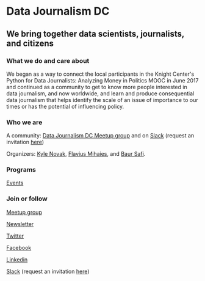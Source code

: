 # Data Journalism DC

## We bring together data scientists, journalists, and citizens

### What we do and care about

We began as a way to connect the local participants in the Knight Center's Python for Data Journalists: Analyzing Money in Politics MOOC in June 2017 and continued as a community to get to know more people interested in data journalism, and now worldwide, and learn and produce consequential data journalism that helps identify the scale of an issue of importance to our times or has the potential of influencing policy. 

### Who we are 

A community: [Data Journalism DC Meetup group](https://www.meetup.com/data-journalism/) and on [Slack](https://datajournos.slack.com) (request an invitation [here](https://goo.gl/forms/HRBTLccwcRiW96DM2))


Organizers: [Kyle Novak](https://www.linkedin.com/in/kylenovak29/), [Flavius Mihaies](https://www.linkedin.com/in/flaviusoxford/), and [Baur Safi](https://www.linkedin.com/in/baursafi/).

### Programs

[Events](https://www.meetup.com/data-journalism/events/past/)

### Join or follow 

[Meetup group](https://www.meetup.com/data-journalism/) 

[Newsletter](https://datajournalism.substack.com)

[Twitter](https://twitter.com/DJDCcommunity)

[Facebook](https://www.facebook.com/datajournos) 

[Linkedin](https://www.linkedin.com/company/65743228)

[Slack](https://datajournos.slack.com) (request an invitation [here](https://goo.gl/forms/HRBTLccwcRiW96DM2))

